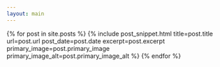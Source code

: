 ```yaml
---
layout: main
---
```


{% for post in site.posts %}
{% include post_snippet.html
    title=post.title
    url=post.url
    post_date=post.date
    excerpt=post.excerpt
    primary_image=post.primary_image
    primary_image_alt=post.primary_image_alt
%}
{% endfor %}
